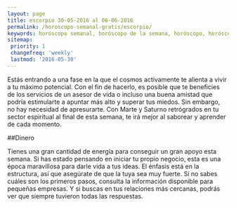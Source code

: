 ```yaml
---
layout: page
title: escorpio 30-05-2016 al 06-06-2016 
permalink: /horoscopo-semanal-gratis/escorpio/
keywords: horóscopo semanal, horóscopo de la semana, horóscopo, horóscopo gratis,horóscopos, horóscopo esperanza gracia, horoscopos escorpio la semana, horóscopos gratis, Tarot, Astrologia, Zodíaco, escorpio, horoscopo gratis
sitemap:
 priority: 1
 changefreq: 'weekly'
 lastmod: '2016-05-30'
---
```

Estás entrando a una fase en la que el cosmos activamente te alienta a vivir a tu máximo potencial. Con el fin de hacerlo, es posible que te beneficies de los servicios de un asesor de vida o incluso una buena amistad que podría estimularte a apuntar más alto y superar tus miedos. Sin embargo, no hay necesidad de apresurarte. Con Marte y Saturno retrógrados en tu sector espiritual al final de esta semana, te irá mejor al saborear y aprender de cada momento.

##Dinero

Tienes una gran cantidad de energía para conseguir un gran apoyo esta semana. Si has estado pensando en iniciar tu propio negocio, esta es una época maravillosa para darle vida a tus ideas. El énfasis está en la estructura, así que asegúrate de que la tuya sea muy fuerte. Si no sabes cuáles son los primeros pasos, consulta la información disponible para pequeñas empresas. Y si buscas en tus relaciones más cercanas, podrás ver que siempre tuvieron todas las respuestas.
